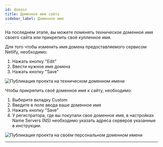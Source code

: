 ```yaml
---
id: domain
title: Доменное имя сайта
sidebar_label: Доменное имя
---
```


На последнем этапе, вы можете поменять техническое доменное имя своего сайта или прикрепить своё купленное имя.

Для того чтобы изменить имя домена предоставляемого сервисом Netlify, необходимо:

1. Нажать кнопку "Edit"
2. Ввести нужное имя домена
3. Нажать кнопку "Save"

![Публикация проекта на техническом доменном имени](https://test-upl.quarkly.io/607d3473b99fb9001fcbcc16/images/docs-new-topbar-publication-technical-domain.png?v=2021-05-15T12:21:09.444Z)

Чтобы прикрепить своё доменное имя к сайту, необходимо:

1. Выберите вкладку Custom
2. Введите в поле ввода ваше доменное имя
3. Нажать кнопку "Save"
4. У регистратора, где вы покупали свое доменное имя, в настройках Name Servers (NS) необходимо указать адреса серверов указанные в инструкции.

![Публикация проекта на своём персональном доменном имени](https://test-upl.quarkly.io/607d3473b99fb9001fcbcc16/images/docs-new-topbar-publication-custom-domain.png?v=2021-05-15T12:21:09.443Z)

---
